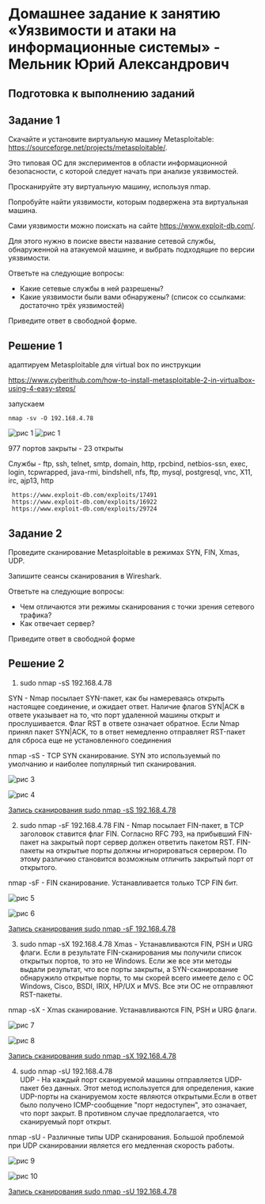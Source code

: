 # Домашнее задание к занятию «Уязвимости и атаки на информационные системы» - Мельник Юрий Александрович

## Подготовка к выполнению заданий


## Задание 1
Скачайте и установите виртуальную машину Metasploitable: https://sourceforge.net/projects/metasploitable/.  

Это типовая ОС для экспериментов в области информационной безопасности, с которой следует начать при анализе уязвимостей.  

Просканируйте эту виртуальную машину, используя nmap. 

Попробуйте найти уязвимости, которым подвержена эта виртуальная машина.  

Сами уязвимости можно поискать на сайте https://www.exploit-db.com/.  

Для этого нужно в поиске ввести название сетевой службы, обнаруженной на атакуемой машине, и выбрать подходящие по версии уязвимости.  

Ответьте на следующие вопросы:

- Какие сетевые службы в ней разрешены?
- Какие уязвимости были вами обнаружены? (список со ссылками: достаточно трёх уязвимостей)

Приведите ответ в свободной форме.

 
## Решение 1 
 
адаптируем Metasploitable для virtual box по инструкции

https://www.cyberithub.com/how-to-install-metasploitable-2-in-virtualbox-using-4-easy-steps/

запускаем
```
nmap -sv -O 192.168.4.78
```
![рис 1](https://github.com/ysatii/attacks-on-is/blob/main/img/image1_1.jpg)
![рис 1](https://github.com/ysatii/attacks-on-is/blob/main/img/image1_2.jpg)

977 портов закрыты - 23 открыты

Службы - ftp, ssh, telnet, smtp, domain, http, rpcbind, netbios-ssn, exec, login,
 tcpwrapped, java-rmi, bindshell, nfs, ftp, mysql, postgresql, vnc, X11, irc, ajp13, http
```
 https://www.exploit-db.com/exploits/17491
 https://www.exploit-db.com/exploits/16922
 https://www.exploit-db.com/exploits/29724
```

## Задание 2
Проведите сканирование Metasploitable в режимах SYN, FIN, Xmas, UDP.  

Запишите сеансы сканирования в Wireshark.  

Ответьте на следующие вопросы:  

- Чем отличаются эти режимы сканирования с точки зрения сетевого трафика?
- Как отвечает сервер?

Приведите ответ в свободной форме



## Решение 2

1. sudo nmap -sS 192.168.4.78


SYN - Nmap посылает SYN-пакет, как бы намереваясь открыть настоящее соединение, и ожидает ответ. Наличие флагов SYN|ACK в ответе указывает на то, что порт удаленной машины открыт и прослушивается. Флаг RST в ответе означает обратное. Если Nmap принял пакет SYN|ACK, то в ответ немедленно отправляет RST-пакет для сброса еще не установленного соединения

nmap -sS <ip> - TCP SYN сканирование. SYN это используемый по умолчанию и наиболее популярный тип сканирования. 



![рис 3](https://github.com/ysatii/attacks-on-is/blob/main/img/image1_3.jpg)

![рис 4](https://github.com/ysatii/attacks-on-is/blob/main/img/image1_4.jpg)


[Запись сканирования sudo nmap -sS 192.168.4.78](https://github.com/ysatii/attacks-on-is/blob/main/wareshark/1.pcapng)

2. sudo nmap -sF 192.168.4.78
FIN - Nmap посылает FIN-пакет, в TCP заголовок ставится флаг FIN. Согласно RFC 793, на прибывший FIN-пакет на закрытый порт сервер должен ответить пакетом RST. FIN-пакеты на открытые порты должны игнорироваться сервером. По этому различию становится возможным отличить закрытый порт от открытого.

nmap -sF <ip> - FIN сканирование. Устанавливается только TCP FIN бит.

![рис 5](https://github.com/ysatii/attacks-on-is/blob/main/img/image1_5.jpg)

![рис 6](https://github.com/ysatii/attacks-on-is/blob/main/img/image1_6.jpg)


[Запись сканирования sudo nmap -sF 192.168.4.78](https://github.com/ysatii/attacks-on-is/blob/main/wareshark/2.pcapng)


3. sudo nmap -sX 192.168.4.78
Xmas - Устанавливаются FIN, PSH и URG флаги. Если в результате FIN-сканирования мы получили список открытых портов, то это не Windows. Если же все эти методы выдали результат, что все порты закрыты, а SYN-сканирование обнаружило открытые порты, то мы скорей всего имеете дело с ОС Windows, Cisco, BSDI, IRIX, HP/UX и MVS. Все эти ОС не отправляют RST-пакеты.

nmap -sX <ip> - Xmas сканирование. Устанавливаются FIN, PSH и URG флаги.

![рис 7](https://github.com/ysatii/attacks-on-is/blob/main/img/image1_7.jpg)

![рис 8](https://github.com/ysatii/attacks-on-is/blob/main/img/image1_8.jpg)


[Запись сканирования sudo nmap -sX 192.168.4.78](https://github.com/ysatii/attacks-on-is/blob/main/wareshark/3.pcapng)

4. sudo nmap -sU 192.168.4.78  
UDP - На каждый порт сканируемой машины отправляется UDP-пакет без данных. Этот метод используется для определения, какие UDP-порты на сканируемом хосте являются открытыми.Если в ответ было получено ICMP-сообщение "порт недоступен", это означает, что порт закрыт. В противном случае предполагается, что сканируемый порт открыт.

nmap -sU <ip> - Различные типы UDP сканирования. Большой проблемой при UDP сканировании является его медленная скорость работы.

![рис 9](https://github.com/ysatii/attacks-on-is/blob/main/img/image1_9.jpg)

![рис 10](https://github.com/ysatii/attacks-on-is/blob/main/img/image1_10.jpg)


[Запись сканирования sudo nmap -sU 192.168.4.78](https://github.com/ysatii/attacks-on-is/blob/main/wareshark/4.pcapng)
